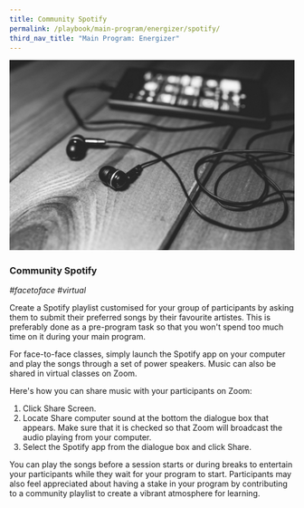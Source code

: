 ```yaml
---
title: Community Spotify
permalink: /playbook/main-program/energizer/spotify/
third_nav_title: "Main Program: Energizer"
---
```


![Music](/images/music.jpg)
### Community Spotify
*#facetoface #virtual*

Create a Spotify playlist customised for your group of participants by asking them to submit their preferred songs by their favourite artistes. This is preferably done as a pre-program task so that you won't spend too much time on it during your main program. 

For face-to-face classes, simply launch the Spotify app on your computer and play the songs through a set of power speakers. Music can also be shared in virtual classes on Zoom. 

Here's how you can share music with your participants on Zoom: 
1. Click Share Screen. 
2. Locate Share computer sound at the bottom the dialogue box that appears. Make sure that it is checked so that Zoom will broadcast the audio playing from your computer. 
3. Select the Spotify app from the dialogue box and click Share. 

You can play the songs before a session starts or during breaks to entertain your participants while they wait for your program to start. Participants may also feel appreciated about having a stake in your program by contributing to a community playlist to create a vibrant atmosphere for learning.

